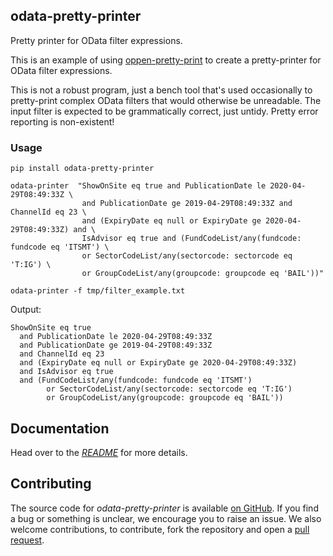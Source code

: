 ## odata-pretty-printer

Pretty printer for OData filter expressions. 

This is an example of using [oppen-pretty-print] to create a pretty-printer for 
OData filter expressions.

This is not a robust program, just a bench tool that's used occasionally to pretty-print
complex OData filters that would otherwise be unreadable. The input filter is expected to be 
grammatically correct, just untidy. Pretty error reporting is non-existent!

### Usage

	pip install odata-pretty-printer

    odata-printer  "ShowOnSite eq true and PublicationDate le 2020-04-29T08:49:33Z \
                    and PublicationDate ge 2019-04-29T08:49:33Z and ChannelId eq 23 \
                    and (ExpiryDate eq null or ExpiryDate ge 2020-04-29T08:49:33Z) and \
                    IsAdvisor eq true and (FundCodeList/any(fundcode: fundcode eq 'ITSMT') \
                    or SectorCodeList/any(sectorcode: sectorcode eq 'T:IG') \
                    or GroupCodeList/any(groupcode: groupcode eq 'BAIL'))"

    odata-printer -f tmp/filter_example.txt  

Output:
```
ShowOnSite eq true
  and PublicationDate le 2020-04-29T08:49:33Z
  and PublicationDate ge 2019-04-29T08:49:33Z
  and ChannelId eq 23
  and (ExpiryDate eq null or ExpiryDate ge 2020-04-29T08:49:33Z)
  and IsAdvisor eq true
  and (FundCodeList/any(fundcode: fundcode eq 'ITSMT')
        or SectorCodeList/any(sectorcode: sectorcode eq 'T:IG')
        or GroupCodeList/any(groupcode: groupcode eq 'BAIL'))
```
	
## Documentation

Head over to the [*README*][homepage] for more details.

## Contributing

The source code for *odata-pretty-printer* is available
[on GitHub][repo]. If you find a bug or something is unclear, we encourage
you to raise an issue. We also welcome contributions, to contribute, fork the
repository and open a [pull request][pulls].

[repo]: https://github.com/stevej2608/odata-pretty-printer
[homepage]: https://github.com/stevej2608/odata-pretty-printer/blob/master/README.md
[pulls]: https://github.com/stevej2608/odata-pretty-printer/pulls
[oppen-pretty-print]: https://github.com/stevej2608/oppen-pretty-printer/blob/master/README.md 
